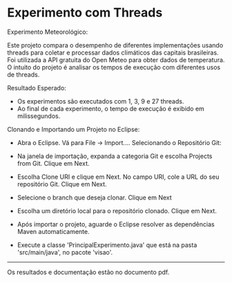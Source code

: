 # Experimento com Threads

Experimento Meteorológico:

Este projeto compara o desempenho de diferentes implementações usando threads para coletar e processar dados climáticos das capitais brasileiras. Foi utilizada a API gratuita do Open Meteo para obter dados de temperatura. O intuito do projeto é analisar os tempos de execução com diferentes usos de threads.

Resultado Esperado:

- Os experimentos são executados com 1, 3, 9 e 27 threads.
- Ao final de cada experimento, o tempo de execução é exibido em milissegundos.

Clonando e Importando um Projeto no Eclipse:

- Abra o Eclipse.
  Vá para File -> Import....
  Selecionando o Repositório Git:

- Na janela de importação, expanda a categoria Git e escolha Projects from Git.
  Clique em Next.

- Escolha Clone URI e clique em Next.
  No campo URI, cole a URL do seu repositório Git.
  Clique em Next.


- Selecione o branch que deseja clonar.
  Clique em Next

- Escolha um diretório local para o repositório clonado.
  Clique em Next.

- Após importar o projeto, aguarde o Eclipse resolver as dependências Maven automaticamente.

- Execute a classe 'PrincipalExperimento.java' que está na pasta 'src/main/java', no pacote 'visao'.

----------------------------------------------------------------------------

Os resultados e documentação estão no documento pdf.

